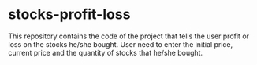 # stocks-profit-loss
This repository contains the code of the project that tells the user profit or loss on the stocks he/she bought. User need to enter the initial price, current price and the quantity of stocks that he/she bought.
